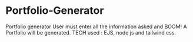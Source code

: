 # Portfolio-Generator
Portfolio generator
  User must enter all the information asked and BOOM! A Portfolio will be generated.
  TECH used : EJS, node js and tailwind css.

